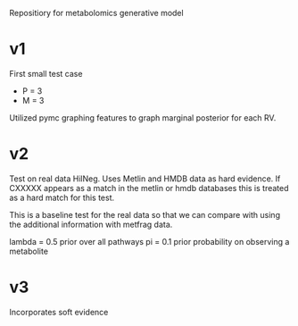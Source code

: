 Repositiory for metabolomics generative model


v1
==

First small test case 
* P = 3
* M = 3

Utilized pymc graphing features to graph marginal posterior for each RV.

v2
==

Test on real data HilNeg. Uses Metlin and HMDB data as hard evidence. If CXXXXX
appears as a match in the metlin or hmdb databases this is treated as a hard
match for this test.

This is a baseline test for the real data so that we can compare with using the 
additional information with metfrag data.

lambda  = 0.5 prior over all pathways
pi      = 0.1 prior probability on observing a metabolite

v3
==

Incorporates soft evidence




